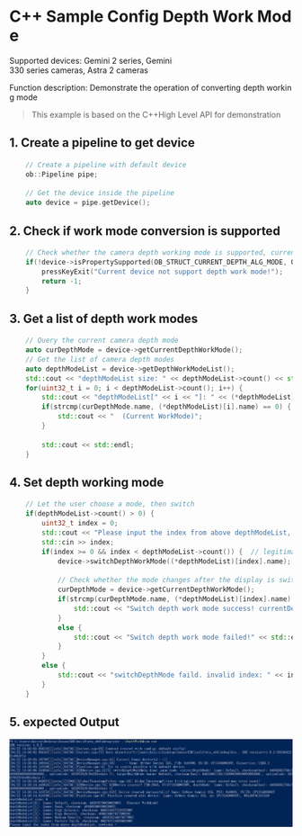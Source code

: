 # C++ Sample Config Depth Work Mode


Supported devices: Gemini 2 series, Gemini 330 series cameras, Astra 2 cameras

Function description: Demonstrate the operation of converting depth working mode

> This example is based on the C++High Level API for demonstration

## 1. Create a pipeline to get device
```cpp
    // Create a pipeline with default device
    ob::Pipeline pipe;
    
    // Get the device inside the pipeline
    auto device = pipe.getDevice();
```
## 2. Check if work mode conversion is supported
```cpp
    // Check whether the camera depth working mode is supported, currently only the Gemini2 series binocular camera supports the depth working mode
    if(!device->isPropertySupported(OB_STRUCT_CURRENT_DEPTH_ALG_MODE, OB_PERMISSION_READ_WRITE)) {
        pressKeyExit("Current device not support depth work mode!");
        return -1;
    }
```
## 3. Get a list of depth work modes
```cpp
    // Query the current camera depth mode
    auto curDepthMode = device->getCurrentDepthWorkMode();
    // Get the list of camera depth modes
    auto depthModeList = device->getDepthWorkModeList();
    std::cout << "depthModeList size: " << depthModeList->count() << std::endl;
    for(uint32_t i = 0; i < depthModeList->count(); i++) {
        std::cout << "depthModeList[" << i << "]: " << (*depthModeList)[i];
        if(strcmp(curDepthMode.name, (*depthModeList)[i].name) == 0) {
            std::cout << "  (Current WorkMode)";
        }
    
        std::cout << std::endl;
    }
```
## 4. Set depth working mode
```cpp
    // Let the user choose a mode, then switch
    if(depthModeList->count() > 0) {
        uint32_t index = 0;
        std::cout << "Please input the index from above depthModeList, newIndex = ";
        std::cin >> index;
        if(index >= 0 && index < depthModeList->count()) {  // legitimacy check
            device->switchDepthWorkMode((*depthModeList)[index].name);
    
            // Check whether the mode changes after the display is switched
            curDepthMode = device->getCurrentDepthWorkMode();
            if(strcmp(curDepthMode.name, (*depthModeList)[index].name) == 0) {
                std::cout << "Switch depth work mode success! currentDepthMode: " << curDepthMode << std::endl;
            }
            else {
                std::cout << "Switch depth work mode failed!" << std::endl;
            }
        }
        else {
            std::cout << "switchDepthMode faild. invalid index: " << index << std::endl;
        }
    }
```
## 5. expected Output

![image](Image/DepthWorkMode.png)

